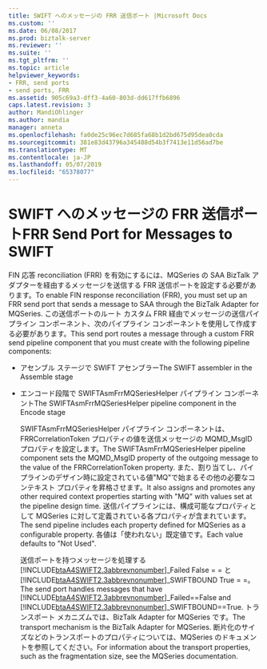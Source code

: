 ```yaml
---
title: SWIFT へのメッセージの FRR 送信ポート |Microsoft Docs
ms.custom: ''
ms.date: 06/08/2017
ms.prod: biztalk-server
ms.reviewer: ''
ms.suite: ''
ms.tgt_pltfrm: ''
ms.topic: article
helpviewer_keywords:
- FRR, send ports
- send ports, FRR
ms.assetid: 905c69a3-dff3-4a60-803d-dd617ffb6896
caps.latest.revision: 3
author: MandiOhlinger
ms.author: mandia
manager: anneta
ms.openlocfilehash: fa0de25c96ec7d685fa68b1d2bd675d95dea0cda
ms.sourcegitcommit: 381e83d43796a345488d54b3f7413e11d56ad7be
ms.translationtype: MT
ms.contentlocale: ja-JP
ms.lasthandoff: 05/07/2019
ms.locfileid: "65378077"
---
```

# <a name="frr-send-port-for-messages-to-swift"></a><span data-ttu-id="cfc02-102">SWIFT へのメッセージの FRR 送信ポート</span><span class="sxs-lookup"><span data-stu-id="cfc02-102">FRR Send Port for Messages to SWIFT</span></span>
<span data-ttu-id="cfc02-103">FIN 応答 reconciliation (FRR) を有効にするには、MQSeries の SAA BizTalk アダプターを経由するメッセージを送信する FRR 送信ポートを設定する必要があります。</span><span class="sxs-lookup"><span data-stu-id="cfc02-103">To enable FIN response reconciliation (FRR), you must set up an FRR send port that sends a message to SAA through the BizTalk Adapter for MQSeries.</span></span> <span data-ttu-id="cfc02-104">この送信ポートのルート カスタム FRR 経由でメッセージの送信パイプライン コンポーネント、次のパイプライン コンポーネントを使用して作成する必要があります。</span><span class="sxs-lookup"><span data-stu-id="cfc02-104">This send port routes a message through a custom FRR send pipeline component that you must create with the following pipeline components:</span></span>  
  
- <span data-ttu-id="cfc02-105">アセンブル ステージで SWIFT アセンブラー</span><span class="sxs-lookup"><span data-stu-id="cfc02-105">The SWIFT assembler in the Assemble stage</span></span>  
  
- <span data-ttu-id="cfc02-106">エンコード段階で SWIFTAsmFrrMQSeriesHelper パイプライン コンポーネント</span><span class="sxs-lookup"><span data-stu-id="cfc02-106">The SWIFTAsmFrrMQSeriesHelper pipeline component in the Encode stage</span></span>  
  
  <span data-ttu-id="cfc02-107">SWIFTAsmFrrMQSeriesHelper パイプライン コンポーネントは、FRRCorrelationToken プロパティの値を送信メッセージの MQMD_MsgID プロパティを設定します。</span><span class="sxs-lookup"><span data-stu-id="cfc02-107">The SWIFTAsmFrrMQSeriesHelper pipeline component sets the MQMD_MsgID property of the outgoing message to the value of the FRRCorrelationToken property.</span></span> <span data-ttu-id="cfc02-108">また、割り当てし、パイプラインのデザイン時に設定されている値"MQ"で始まるその他の必要なコンテキスト プロパティを昇格させます。</span><span class="sxs-lookup"><span data-stu-id="cfc02-108">It also assigns and promotes any other required context properties starting with "MQ" with values set at the pipeline design time.</span></span> <span data-ttu-id="cfc02-109">送信パイプラインには、構成可能なプロパティとして MQSeries に対して定義されている各プロパティが含まれています。</span><span class="sxs-lookup"><span data-stu-id="cfc02-109">The send pipeline includes each property defined for MQSeries as a configurable property.</span></span> <span data-ttu-id="cfc02-110">各値は「使われない」既定値です。</span><span class="sxs-lookup"><span data-stu-id="cfc02-110">Each value defaults to "Not Used".</span></span>  
  
  <span data-ttu-id="cfc02-111">送信ポートを持つメッセージを処理する[!INCLUDE[btaA4SWIFT2.3abbrevnonumber](../../includes/btaa4swift2-3abbrevnonumber-md.md)]_Failed False = = と[!INCLUDE[btaA4SWIFT2.3abbrevnonumber](../../includes/btaa4swift2-3abbrevnonumber-md.md)]_SWIFTBOUND True = =。</span><span class="sxs-lookup"><span data-stu-id="cfc02-111">The send port handles messages that have [!INCLUDE[btaA4SWIFT2.3abbrevnonumber](../../includes/btaa4swift2-3abbrevnonumber-md.md)]_Failed==False and [!INCLUDE[btaA4SWIFT2.3abbrevnonumber](../../includes/btaa4swift2-3abbrevnonumber-md.md)]_SWIFTBOUND==True.</span></span> <span data-ttu-id="cfc02-112">トランスポート メカニズムでは、BizTalk Adapter for MQSeries です。</span><span class="sxs-lookup"><span data-stu-id="cfc02-112">The transport mechanism is the BizTalk Adapter for MQSeries.</span></span> <span data-ttu-id="cfc02-113">断片化のサイズなどのトランスポートのプロパティについては、MQSeries のドキュメントを参照してください。</span><span class="sxs-lookup"><span data-stu-id="cfc02-113">For information about the transport properties, such as the fragmentation size, see the MQSeries documentation.</span></span>